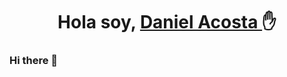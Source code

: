 <div align="center">
  <h1 align="center"> Hola soy, <a href=""> Daniel Acosta </a>✋</h1>
</div>

### Hi there 👋

<!--
**DanielAcosta2706/DanielAcosta2706** is a ✨ _special_ ✨ repository because its `README.md` (this file) appears on your GitHub profile.

Here are some ideas to get you started:

- 🔭 I’m currently working on ...
- 🌱 I’m currently learning ...
- 👯 I’m looking to collaborate on ...
- 🤔 I’m looking for help with ...
- 💬 Ask me about ...
- 📫 How to reach me: ...
- 😄 Pronouns: ...
- ⚡ Fun fact: ...
-->
